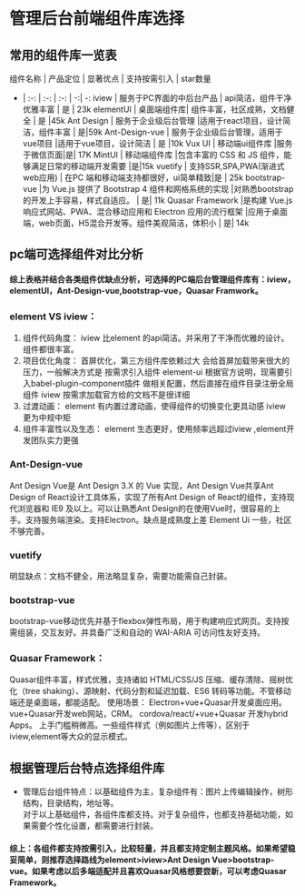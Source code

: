 # 管理后台前端组件库选择
## 常用的组件库一览表
组件名称 | 产品定位 | 显著优点  | 支持按需引入 | star数量  
- | :-: | :-: | :-: | -:| -:
iview | 服务于PC界面的中后台产品 | api简洁，组件干净优雅丰富 |  是 | 23k
elementUI | 桌面端组件库| 组件丰富，社区成熟，文档健全 |   是   |45k
Ant Design | 服务于企业级后台管理 |适用于react项目，设计简洁，组件丰富 | 是|59k
Ant-Design-vue | 服务于企业级后台管理，适用于vue项目 |适用于vue项目，设计简洁 |    是 |10k
Vux UI | 移动端ui组件库 |服务于微信页面|是| 17K
MintUI | 移动端组件库 |包含丰富的 CSS 和 JS 组件，能够满足日常的移动端开发需要 |是|15k
vuetify | 支持SSR,SPA,PWA(渐进式web应用) | 在PC 端和移动端支持都很好，ui简单精致|是 | 25k
bootstrap-vue |为 Vue.js 提供了 Bootstrap 4 组件和网格系统的实现 |对熟悉bootstrap的开发上手容易，样式自适应。 | 是| 11k
Quasar Framework |是构建 Vue.js 响应式网站、PWA、混合移动应用和 Electron 应用的流行框架 |应用于桌面端，web页面，H5混合开发等。组件美观简洁，体积小 | 是| 14k

## pc端可选择组件对比分析
#### 综上表格并结合各类组件优缺点分析，可选择的PC端后台管理组件库有：iview，elementUI，Ant-Design-vue,bootstrap-vue，Quasar Framwork。
### element VS  iview：
1. 组件代码角度：
iview 比element 的api简洁。并采用了干净而优雅的设计。组件都很丰富。
2. 项目优化角度：
首屏优化，第三方组件库依赖过大 会给首屏加载带来很大的压力，一般解决方式是 按需求引入组件
element-ui  根据官方说明，现需要引入babel-plugin-component插件 做相关配置，然后直接在组件目录注册全局组件 
iview  按需求加载官方给的文档不是很详细
3. 过渡动画：
element 有内置过渡动画，使得组件的切换变化更具动感
iview 更为中规中矩
4. 组件丰富性以及生态：
element 生态更好，使用频率远超过iview ,element开发团队实力更强

### Ant-Design-vue
Ant Design Vue是 Ant Design 3.X 的 Vue 实现，Ant Design Vue共享Ant Design of React设计工具体系，实现了所有Ant Design of React的组件，支持现代浏览器和 IE9 及以上。可以让熟悉Ant Design的在使用Vue时，很容易的上手。支持服务端渲染。支持Electron。缺点是成熟度上差 Element Ui 一些，社区不够完善。
### vuetify
明显缺点：文档不健全，用法略显复杂，需要功能需自己封装。
### bootstrap-vue
bootstrap-vue移动优先并基于flexbox弹性布局，用于构建响应式网页。支持按需组装，交互友好。并具备广泛和自动的 WAI-ARIA 可访问性友好支持。

### Quasar Framework：
Quasar组件丰富，样式优雅，支持诸如 HTML/CSS/JS 压缩、缓存清除、摇树优化（tree shaking）、源映射、代码分割和延迟加载、ES6 转码等功能。不管移动端还是桌面端，都能适配。
使用场景：
Electron+vue+Quasar开发桌面应用。
vue+Quasar开发web网站，CRM。
cordova/react/+vue+Quasar 开发hybrid Apps。
上手门槛稍微高。一些组件样式（例如图片上传等），区别于iview,element等大众的显示模式。


## 根据管理后台特点选择组件库

 * 管理后台组件特点：以基础组件为主，复杂组件有：图片上传编辑操作，树形结构，目录结构，地址等。  
 对于以上基础组件，各组件库都支持。对于复杂组件，也都支持基础功能，如果需要个性化设置，都需要进行封装。
 
#### 综上：各组件都支持按需引入，比较轻量，并且都支持定制主题风格。如果希望稳妥简单，则推荐选择路线为element>iview>Ant Design Vue>bootstrap-vue。如果考虑以后多端适配并且喜欢Quasar风格想要尝新，可以考虑Quasar Framework。
